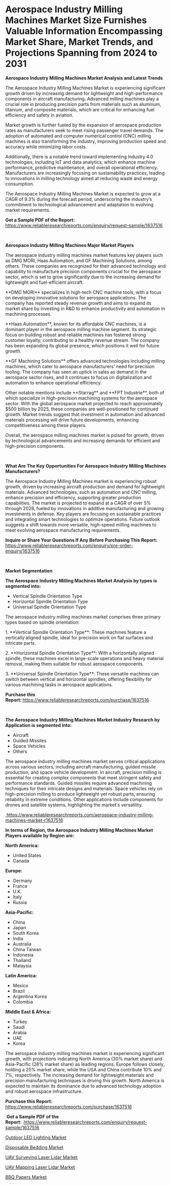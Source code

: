 <p><h1>Aerospace Industry Milling Machines Market Size Furnishes Valuable Information Encompassing Market Share, Market Trends, and Projections Spanning from 2024 to 2031</h1></p><p><strong>Aerospace Industry Milling Machines Market Analysis and Latest Trends</strong></p>
<p><p>The Aerospace Industry Milling Machines Market is experiencing significant growth driven by increasing demand for lightweight and high-performance components in aircraft manufacturing. Advanced milling machines play a crucial role in producing precision parts from materials such as aluminum, titanium, and composite materials, which are critical for enhancing fuel efficiency and safety in aviation. </p><p>Market growth is further fueled by the expansion of aerospace production rates as manufacturers seek to meet rising passenger travel demands. The adoption of automated and computer numerical control (CNC) milling machines is also transforming the industry, improving production speed and accuracy while minimizing labor costs. </p><p>Additionally, there is a notable trend toward implementing Industry 4.0 technologies, including IoT and data analytics, which enhance machine performance, predictive maintenance, and overall operational efficiency. Manufacturers are increasingly focusing on sustainability practices, leading to innovations in milling technology aimed at reducing waste and energy consumption.</p><p>The Aerospace Industry Milling Machines Market is expected to grow at a CAGR of 9.3% during the forecast period, underscoring the industry’s commitment to technological advancement and adaptation to evolving market requirements.</p></p>
<p><strong>Get a Sample PDF of the Report:&nbsp;</strong> <a href="https://www.reliableresearchreports.com/enquiry/request-sample/1637516">https://www.reliableresearchreports.com/enquiry/request-sample/1637516</a></p>
<p>&nbsp;</p>
<p><strong>Aerospace Industry Milling Machines Major Market Players</strong></p>
<p><p>The aerospace industry milling machines market features key players such as DMG MORI, Haas Automation, and GF Machining Solutions, among others. These companies are recognized for their advanced technology and capability to manufacture precision components crucial for the aerospace sector, which is set to grow significantly due to the increasing demand for lightweight and fuel-efficient aircraft.</p><p>**DMG MORI** specializes in high-tech CNC machine tools, with a focus on developing innovative solutions for aerospace applications. The company has reported steady revenue growth and aims to expand its market share by investing in R&D to enhance productivity and automation in machining processes.</p><p>**Haas Automation**, known for its affordable CNC machines, is a dominant player in the aerospace milling machine segment. Its strategic focus on building robust and reliable machines has fostered strong customer loyalty, contributing to a healthy revenue stream. The company has been expanding its global presence, which positions it well for future growth.</p><p>**GF Machining Solutions** offers advanced technologies including milling machines, which cater to aerospace manufacturers' need for precision tooling. The company has seen an uptick in sales as demand in the aerospace sector rises, and it continues to focus on digitalization and automation to enhance operational efficiency.</p><p>Other notable mentions include **Starrag** and **FPT Industrie**, both of which specialize in high-precision machining systems for the aerospace sector. With the global aerospace market projected to reach approximately $500 billion by 2025, these companies are well-positioned for continued growth. Market trends suggest that investment in automation and advanced materials processing will drive future developments, enhancing competitiveness among these players. </p><p>Overall, the aerospace milling machines market is poised for growth, driven by technological advancements and increasing demands for efficient and high-precision components.</p></p>
<p>&nbsp;</p>
<p><strong>What Are The Key Opportunities For Aerospace Industry Milling Machines Manufacturers?</strong></p>
<p><p>The Aerospace Industry Milling Machines market is experiencing robust growth, driven by increasing aircraft production and demand for lightweight materials. Advanced technologies, such as automation and CNC milling, enhance precision and efficiency, supporting greater production capabilities. The market is projected to expand at a CAGR of over 5% through 2028, fueled by innovations in additive manufacturing and growing investments in defense. Key players are focusing on sustainable practices and integrating smart technologies to optimize operations. Future outlook suggests a shift towards more versatile, high-speed milling machines to meet evolving aerospace manufacturing requirements.</p></p>
<p><strong>Inquire or Share Your Questions If Any Before Purchasing This Report:</strong> <a href="https://www.reliableresearchreports.com/enquiry/pre-order-enquiry/1637516">https://www.reliableresearchreports.com/enquiry/pre-order-enquiry/1637516</a></p>
<p>&nbsp;</p>
<p><strong>Market Segmentation</strong></p>
<p><strong>The Aerospace Industry Milling Machines Market Analysis by types is segmented into:</strong></p>
<p><ul><li>Vertical Spindle Orientation Type</li><li>Horizontal Spindle Orientation Type</li><li>Universal Spindle Orientation Type</li></ul></p>
<p><p>The aerospace industry milling machines market comprises three primary types based on spindle orientation: </p><p>1. **Vertical Spindle Orientation Type**: These machines feature a vertically aligned spindle, ideal for precision work on flat surfaces and intricate parts.</p><p>2. **Horizontal Spindle Orientation Type**: With a horizontally aligned spindle, these machines excel in large-scale operations and heavy material removal, making them suitable for robust aerospace components.</p><p>3. **Universal Spindle Orientation Type**: These versatile machines can switch between vertical and horizontal spindles, offering flexibility for various machining tasks in aerospace applications.</p></p>
<p><strong>Purchase this Report:&nbsp;</strong><a href="https://www.reliableresearchreports.com/purchase/1637516">https://www.reliableresearchreports.com/purchase/1637516</a></p>
<p>&nbsp;</p>
<p><strong>The Aerospace Industry Milling Machines Market Industry Research by Application is segmented into:</strong></p>
<p><ul><li>Aircraft</li><li>Guided Missiles</li><li>Space Vehicles</li><li>Others</li></ul></p>
<p><p>The aerospace industry milling machines market serves critical applications across various sectors, including aircraft manufacturing, guided missile production, and space vehicle development. In aircraft, precision milling is essential for creating complex components that meet stringent safety and performance standards. Guided missiles require advanced machining techniques for their intricate designs and materials. Space vehicles rely on high-precision milling to produce lightweight yet robust parts, ensuring reliability in extreme conditions. Other applications include components for drones and satellite systems, highlighting the market's versatility.</p></p>
<p><a href="https://www.reliableresearchreports.com/aerospace-industry-milling-machines-market-r1637516">&nbsp;https://www.reliableresearchreports.com/aerospace-industry-milling-machines-market-r1637516</a></p>
<p><strong>In terms of Region, the Aerospace Industry Milling Machines Market Players available by Region are:</strong></p>
<p>
    <p> <strong> North America: </strong>
        <ul>
            <li>United States</li>
            <li>Canada</li>
        </ul>
        </p> 
    <p> <strong> Europe: </strong>
        <ul>
            <li>Germany</li>
            <li>France</li>
            <li>U.K.</li>
            <li>Italy</li>
            <li>Russia</li>
        </ul>
        </p> 
    <p> <strong> Asia-Pacific: </strong>
        <ul>
            <li>China</li>
            <li>Japan</li>
            <li>South Korea</li>
            <li>India</li>
            <li>Australia</li>
            <li>China Taiwan</li>
            <li>Indonesia</li>
            <li>Thailand</li>
            <li>Malaysia</li>
        </ul>
        </p> 
    <p> <strong> Latin America: </strong>
        <ul>
            <li>Mexico</li>
            <li>Brazil</li>
            <li>Argentina Korea</li>
            <li>Colombia</li>
        </ul>
        </p> 
    <p> <strong> Middle East & Africa: </strong>
        <ul>
            <li>Turkey</li>
            <li>Saudi</li>
            <li>Arabia</li>
            <li>UAE</li>
            <li>Korea</li>
        </ul>
    </p>
    </p>
<p><p>The aerospace industry milling machines market is experiencing significant growth, with projections indicating North America (30% market share) and Asia-Pacific (28% market share) as leading regions. Europe follows closely, holding a 25% market share, while the USA and China contribute 10% and 7%, respectively. The increasing demand for lightweight materials and precision manufacturing techniques is driving this growth. North America is expected to maintain its dominance due to advanced technology adoption and robust aerospace infrastructure. </p></p>
<p><strong>Purchase this Report: </strong><a href="https://www.reliableresearchreports.com/purchase/1637516">https://www.reliableresearchreports.com/purchase/1637516</a></p>
<p>&nbsp;<strong>Get a Sample PDF of the Report:&nbsp;&nbsp;</strong><a href="https://www.reliableresearchreports.com/enquiry/request-sample/1637516">https://www.reliableresearchreports.com/enquiry/request-sample/1637516</a></p>
<p><strong></strong></p>
<p><p><a href="https://www.linkedin.com/pulse/outdoor-led-lighting-market-global-trends-forecast-2024-o0fue?trackingId=S%2FuHTxLaR8q5qgvIcWL%2FbA%3D%3D">Outdoor LED Lighting Market</a></p><p><a href="https://medium.com/@abdillah.sp58_15438/global-disposable-bedding-industry-analysis-report-disposable-bedding-market-size-share-and-88c6e1838375?postPublishedType=repub">Disposable Bedding Market</a></p><p><a href="https://github.com/SanjidaKhan901/Market-Research-Report-List-1/blob/main/uav-surveying-laser-lidar-market.md">UAV Surveying Laser Lidar Market</a></p><p><a href="https://github.com/olyy49keyt/Market-Research-Report-List-1/blob/main/uav-mapping-laser-lidar-market.md">UAV Mapping Laser Lidar Market</a></p><p><a href="https://issuu.com/reportprime-2/docs/bbq-papers-market-size-2030.pptx_e9ebaa706bf2f5">BBQ Papers Market</a></p></p>